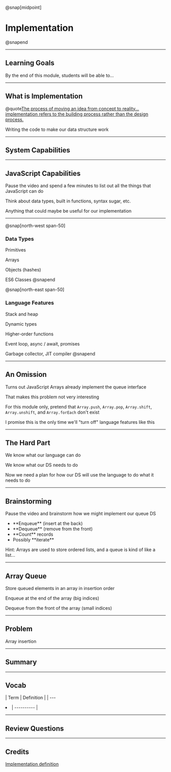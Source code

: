 @snap[midpoint]

# Implementation

@snapend

---

## Learning Goals

By the end of this module, students will be able to...

---

## What is Implementation

@quote[The process of moving an idea from concept to reality... implementation refers to the building process rather than the design process.](wictionary)

Writing the code to make our data structure work

---

## System Capabilities

---

## JavaScript Capabilities

Pause the video and spend a few minutes to list out all the things that JavaScript can do

Think about data types, built in functions, syntax sugar, etc.

Anything that could maybe be useful for our implementation

---

@snap[north-west span-50]
### Data Types

Primitives

Arrays

Objects (hashes)

ES6 Classes
@snapend

@snap[north-east span-50]
### Language Features

Stack and heap

Dynamic types

Higher-order functions

Event loop, async / await, promises

Garbage collector, JIT compiler
@snapend

---

## An Omission

Turns out JavaScript Arrays already implement the queue interface

<p class="small">That makes this problem not very interesting</p>

For this module only, pretend that `Array.push`, `Array.pop`, `Array.shift`, `Array.unshift`, and `Array.forEach` don't exist

<p class="small">I promise this is the only time we'll "turn off" language features like this</p>

---

## The Hard Part

We know what our language can do

We know what our DS needs to do

Now we need a plan for how our DS will use the language to do what it needs to do

---

## Brainstorming

Pause the video and brainstorm how we might implement our queue DS

<ul class="small">
<li>**Enqueue** (insert at the back)</li>
<li>**Dequeue** (remove from the front)</li>
<li>**Count** records</li>
<li>Possibly **iterate**</li>
</ul>

Hint: Arrays are used to store ordered lists, and a queue is kind of like a list...

---

## Array Queue

Store queued elements in an array in insertion order

Enqueue at the end of the array (big indices)

Dequeue from the front of the array (small indices)

---

## Problem

Array insertion 

---

## Summary

---

## Vocab

| Term | Definition |
| ---<li>| ---------- |</li>

---

## Review Questions

---

## Credits

[Implementation definition](https://en.wiktionary.org/wiki/implementation)
